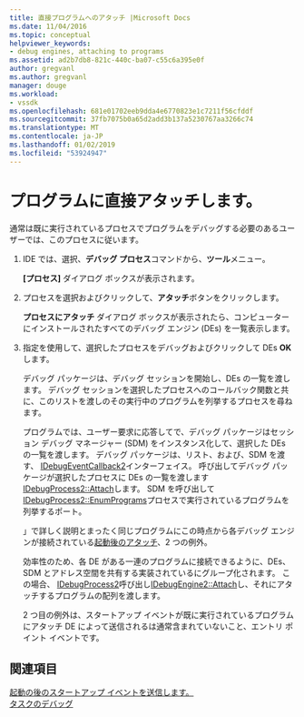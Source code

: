 ```yaml
---
title: 直接プログラムへのアタッチ |Microsoft Docs
ms.date: 11/04/2016
ms.topic: conceptual
helpviewer_keywords:
- debug engines, attaching to programs
ms.assetid: ad2b7db8-821c-440c-ba07-c55c6a395e0f
author: gregvanl
ms.author: gregvanl
manager: douge
ms.workload:
- vssdk
ms.openlocfilehash: 681e01702eeb9dda4e6770823e1c7211f56cfddf
ms.sourcegitcommit: 37fb7075b0a65d2add3b137a5230767aa3266c74
ms.translationtype: MT
ms.contentlocale: ja-JP
ms.lasthandoff: 01/02/2019
ms.locfileid: "53924947"
---
```

# <a name="attach-directly-to-a-program"></a>プログラムに直接アタッチします。
通常は既に実行されているプロセスでプログラムをデバッグする必要のあるユーザーでは、このプロセスに従います。  
  
1. IDE では、選択、**デバッグ プロセス**コマンドから、**ツール**メニュー。  
  
    **[プロセス]** ダイアログ ボックスが表示されます。  
  
2. プロセスを選択およびクリックして、**アタッチ**ボタンをクリックします。  
  
    **プロセスにアタッチ** ダイアログ ボックスが表示されたら、コンピューターにインストールされたすべてのデバッグ エンジン (DEs) を一覧表示します。  
  
3. 指定を使用して、選択したプロセスをデバッグおよびクリックして DEs **OK**します。  
  
   デバッグ パッケージは、デバッグ セッションを開始し、DEs の一覧を渡します。 デバッグ セッションを選択したプロセスへのコールバック関数と共に、このリストを渡しのその実行中のプログラムを列挙するプロセスを尋ねます。  
  
   プログラムでは、ユーザー要求に応答してで、デバッグ パッケージはセッション デバッグ マネージャー (SDM) をインスタンス化して、選択した DEs の一覧を渡します。 デバッグ パッケージは、リスト、および、SDM を渡す、 [IDebugEventCallback2](../../extensibility/debugger/reference/idebugeventcallback2.md)インターフェイス。 呼び出してデバッグ パッケージが選択したプロセスに DEs の一覧を渡します[IDebugProcess2::Attach](../../extensibility/debugger/reference/idebugprocess2-attach.md)します。 SDM を呼び出して[IDebugProcess2::EnumPrograms](../../extensibility/debugger/reference/idebugprocess2-enumprograms.md)プロセスで実行されているプログラムを列挙するポート。  
  
   」で詳しく説明とまったく同じプログラムにこの時点から各デバッグ エンジンが接続されている[起動後のアタッチ](../../extensibility/debugger/attaching-after-a-launch.md)、2 つの例外。  
  
   効率性のため、各 DE がある一連のプログラムに接続できるように、DEs、SDM とアドレス空間を共有する実装されているにグループ化されます。 この場合、 [IDebugProcess2](../../extensibility/debugger/reference/idebugprocess2.md)呼び出し[IDebugEngine2::Attach](../../extensibility/debugger/reference/idebugengine2-attach.md)し、それにアタッチするプログラムの配列を渡します。  
  
   2 つ目の例外は、スタートアップ イベントが既に実行されているプログラムにアタッチ DE によって送信されるは通常含まれていないこと、エントリ ポイント イベントです。  
  
## <a name="see-also"></a>関連項目  
 [起動の後のスタートアップ イベントを送信します。](../../extensibility/debugger/sending-startup-events-after-a-launch.md)   
 [タスクのデバッグ](../../extensibility/debugger/debugging-tasks.md)